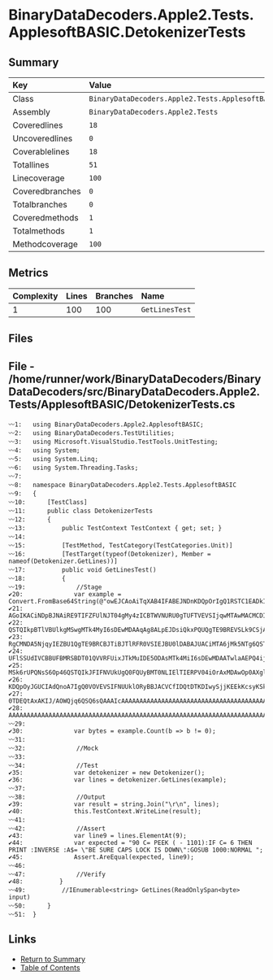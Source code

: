 ﻿# BinaryDataDecoders.Apple2.Tests.ApplesoftBASIC.DetokenizerTests

## Summary

| Key             | Value                                                             |
| :-------------- | :---------------------------------------------------------------- |
| Class           | `BinaryDataDecoders.Apple2.Tests.ApplesoftBASIC.DetokenizerTests` |
| Assembly        | `BinaryDataDecoders.Apple2.Tests`                                 |
| Coveredlines    | `18`                                                              |
| Uncoveredlines  | `0`                                                               |
| Coverablelines  | `18`                                                              |
| Totallines      | `51`                                                              |
| Linecoverage    | `100`                                                             |
| Coveredbranches | `0`                                                               |
| Totalbranches   | `0`                                                               |
| Coveredmethods  | `1`                                                               |
| Totalmethods    | `1`                                                               |
| Methodcoverage  | `100`                                                             |

## Metrics

| Complexity | Lines | Branches | Name           |
| :--------- | :---- | :------- | :------------- |
| 1          | 100   | 100      | `GetLinesTest` |

## Files

## File - /home/runner/work/BinaryDataDecoders/BinaryDataDecoders/src/BinaryDataDecoders.Apple2.Tests/ApplesoftBASIC/DetokenizerTests.cs

```CSharp
〰1:   using BinaryDataDecoders.Apple2.ApplesoftBASIC;
〰2:   using BinaryDataDecoders.TestUtilities;
〰3:   using Microsoft.VisualStudio.TestTools.UnitTesting;
〰4:   using System;
〰5:   using System.Linq;
〰6:   using System.Threading.Tasks;
〰7:   
〰8:   namespace BinaryDataDecoders.Apple2.Tests.ApplesoftBASIC
〰9:   {
〰10:      [TestClass]
〰11:      public class DetokenizerTests
〰12:      {
〰13:          public TestContext TestContext { get; set; }
〰14:  
〰15:          [TestMethod, TestCategory(TestCategories.Unit)]
〰16:          [TestTarget(typeof(Detokenizer), Member = nameof(Detokenizer.GetLines))]
〰17:          public void GetLinesTest()
〰18:          {
〰19:              //Stage
✔20:              var example = Convert.FromBase64String(@"owEJCAoAiTqXAB4IFABEJNDnKDQpOrIgQ1RSTC1EADkIHgCiMjpBJNAiQVBQTEUgSUkiOrAxMDAw
✔21:  AGoIKACiNDpBJNAiRE9TIFZFUlNJT04gMy4zICBTWVNURU0gTUFTVEVSIjqwMTAwMACMCDIAojc6
✔22:  QSTQIkpBTlVBUlkgMSwgMTk4MyI6sDEwMDAAqAg8ALpEJDsiQkxPQUQgTE9BREVSLk9CSjAiAM8I
✔23:  RgCMNDA5NjqyIEZBU1QgTE9BRCBJTiBJTlRFR0VSIEJBU0lDABAJUACiMTA6jMk5NTg6QSTQIkNP
✔24:  UFlSSUdIVCBBUFBMRSBDT01QVVRFUixJTkMuIDE5ODAsMTk4MiI6sDEwMDAATwlaAEPQ4ijJMTEw
✔25:  MSk6rUPQNsS6Op46QSTQIkJFIFNVUkUgQ0FQUyBMT0NLIElTIERPV04iOrAxMDAwOp0AXglkALrn
✔26:  KDQpOyJGUCIAdQnoA7IgQ0VOVEVSIFNUUklORyBBJACVCfIDQtDTKDIwySjjKEEkKcsyKSk6rULQ
✔27:  0TDEQtAxAKIJ/AOWQjq6QSQ6sQAAAIcAAAAAAAAAAAAAAAAAAAAAAAAAAAAAAAAAAAAAAAAAAAAA
✔28:  AAAAAAAAAAAAAAAAAAAAAAAAAAAAAAAAAAAAAAAAAAAAAAAAAAAAAAAAAAAAAAAAAAAAAAAAAAA=");
〰29:  
✔30:              var bytes = example.Count(b => b != 0);
〰31:  
〰32:              //Mock
〰33:  
〰34:              //Test
✔35:              var detokenizer = new Detokenizer();
✔36:              var lines = detokenizer.GetLines(example);
〰37:  
〰38:              //Output
✔39:              var result = string.Join("\r\n", lines);
✔40:              this.TestContext.WriteLine(result);
〰41:  
〰42:              //Assert
✔43:              var line9 = lines.ElementAt(9);
✔44:              var expected = "90 C= PEEK ( - 1101):IF C= 6 THEN PRINT :INVERSE :A$= \"BE SURE CAPS LOCK IS DOWN\":GOSUB 1000:NORMAL ";
✔45:              Assert.AreEqual(expected, line9);
〰46:  
〰47:              //Verify
✔48:          }
〰49:          //IEnumerable<string> GetLines(ReadOnlySpan<byte> input)
〰50:      }
〰51:  }
```

## Links

* [Return to Summary](Summary.md)
* [Table of Contents](../TOC.md)

